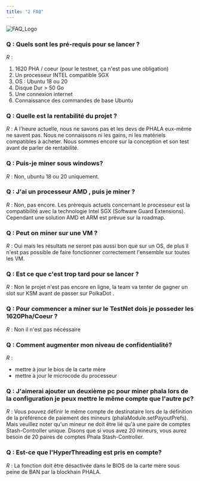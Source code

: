 ```yaml
---
title: "2 FAQ"
---
```

![FAQ_Logo](/images/docs/poc4-fr/FAQ_Logo.png)

### **Q** : Quels sont les pré-requis pour se lancer ?

_R_ : 
1. 1620 PHA / coeur (pour le testnet, ça n'est pas une obligation)
2. Un processeur INTEL compatible SGX
3. OS : Ubuntu 18 ou 20
4. Disque Dur > 50 Go 
5. Une connexion internet
6. Connaissance des commandes de base Ubuntu


### **Q** : Quelle est la rentabilité du projet ?

_R_ : A l'heure actuelle, nous ne savons pas et les devs de PHALA eux-même ne savent pas. Nous ne connaissons ni les gains, ni les matériels compatibles à acheter. Nous sommes encore sur la conception et son test avant de parler de rentabilité.

### **Q** : Puis-je miner sous windows?

_R_ : Non, ubuntu 18 ou 20 uniquement.

### **Q** : J'ai un processeur AMD , puis je miner ?

_R_ :  Non, pas encore. Les prérequis actuels concernant le processeur est la compatibilité avec la technologie Intel SGX (Software Guard Extensions). Cependant une solution AMD et ARM est prévue sur la roadmap.

### **Q** : Peut on miner sur une VM ?

_R_ : Oui mais les résultats ne seront pas aussi bon que sur un OS, de plus il n'est pas possible de faire 
    fonctionner correctement l'ensemble sur toutes les VM. 

### **Q** : Est ce que c'est trop tard pour se lancer ?

_R_ : Non le projet n'est pas encore en ligne, la team va tenter de gagner un slot sur KSM avant de passer 
    sur PolkaDot .


### **Q** : Pour commencer a miner sur le TestNet dois je posseder les 1620Pha/Coeur ?

_R_ : Non il n'est pas nécéssaire

### **Q** : Comment augmenter mon niveau de confidentialité?
_R_ : 
- mettre à jour le bios de la carte mère
- mettre à jour le microcode du processeur

 ### **Q** : J'aimerai ajouter un deuxième pc pour miner phala lors de la configuration je peux mettre le même compte que l'autre pc?

_R_ : Vous pouvez définir le même compte de destinataire lors de la définition de la préférence de paiement des mineurs (phalaModule.setPayoutPrefs). Mais veuillez noter qu'un mineur ne doit être lié qu'à une paire de comptes Stash-Controller unique. Disons que si vous avez 20 mineurs, vous aurez besoin de 20 paires de comptes Phala Stash-Controller.

### **Q** : Est-ce que l'HyperThreading est pris en compte?

_R_ : La fonction doit être désactivée dans le BIOS de la carte mère sous peine de BAN par la blockhain PHALA.

